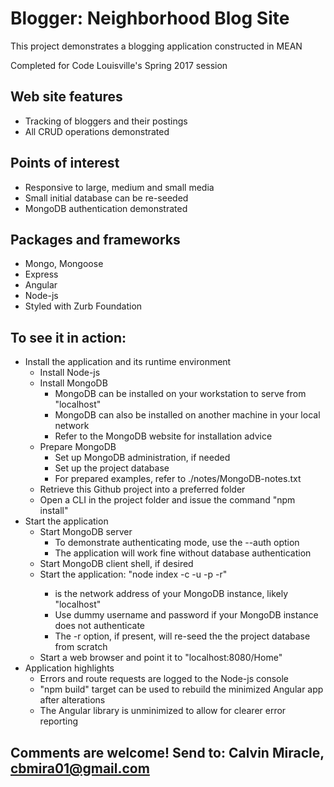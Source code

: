 
# Blogger: Neighborhood Blog Site

This project demonstrates a blogging application constructed in MEAN

Completed for Code Louisville's Spring 2017 session

## Web site features
- Tracking of bloggers and their postings
- All CRUD operations demonstrated

## Points of interest
- Responsive to large, medium and small media
- Small initial database can be re-seeded
- MongoDB authentication demonstrated

## Packages and frameworks
- Mongo, Mongoose
- Express
- Angular
- Node-js
- Styled with Zurb Foundation

## To see it in action:
- Install the application and its runtime environment
    - Install Node-js
    - Install MongoDB
        - MongoDB can be installed on your workstation to serve from "localhost"
        - MongoDB can also be installed on another machine in your local network
        - Refer to the MongoDB website for installation advice
    - Prepare MongoDB
        - Set up MongoDB administration, if needed
        - Set up the project database
        - For prepared examples, refer to ./notes/MongoDB-notes.txt
    - Retrieve this Github project into a preferred folder
    - Open a CLI in the project folder and issue the command "npm install"
- Start the application
    - Start MongoDB server
        - To demonstrate authenticating mode, use the --auth option
        - The application will work fine without database authentication
    - Start MongoDB client shell, if desired
    - Start the application: "node index -c <MongoDB-ip> -u <username> -p <password> -r"
        - <MongoDB-ip> is the network address of your MongoDB instance, likely "localhost"
        - Use dummy username and password if your MongoDB instance does not authenticate
        - The -r option, if present, will re-seed the the project database from scratch
    - Start a web browser and point it to "localhost:8080/Home"
- Application highlights
    - Errors and route requests are logged to the Node-js console
    - "npm build" target can be used to rebuild the minimized Angular app after alterations
    - The Angular library is unminimized to allow for clearer error reporting

## Comments are welcome! Send to: Calvin Miracle, cbmira01@gmail.com
